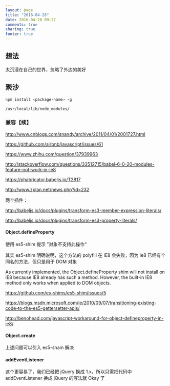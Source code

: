 ```yaml
---
layout: page
title: "2016-04-26"
date: 2016-04-26 09:27
comments: true
sharing: true
footer: true
---
```


## 想法

太沉浸在自己的世界，忽略了外边的美好


## 聚沙


```sh
npm install <package-name> -g
```

```
/usr/local/lib/node_modules/
```


### 兼容【续】

http://www.cnblogs.com/snandy/archive/2011/04/01/2001727.html

https://github.com/airbnb/javascript/issues/61

https://www.zhihu.com/question/37939963

http://stackoverflow.com/questions/33512715/babel-6-0-20-modules-feature-not-work-in-ie8

https://phabricator.babeljs.io/T2817

http://www.zplan.net/news.php?id=232

两个插件：

http://babeljs.io/docs/plugins/transform-es3-member-expression-literals/

http://babeljs.io/docs/plugins/transform-es3-property-literals/


#### Object.defineProperty

使用 es5-shim 提示 ”对象不支持此操作“

其实 es5-shim 明确说明，这个方法的 polyfill 在 IE8 会失败，因为 ie8 已经有个同名的方法，但只是用于 DOM 对象

As currently implemented, the Object.defineProperty shim will not install on IE8 because IE8 already has such a method. However, the built-in IE8 method only works when applied to DOM objects.

https://github.com/es-shims/es5-shim/issues/5



https://blogs.msdn.microsoft.com/ie/2010/09/07/transitioning-existing-code-to-the-es5-gettersetter-apis/

http://benohead.com/javascript-workaround-for-object-defineproperty-in-ie8/

#### Object.create

上述问题可以引入 es5-sham 解决


#### addEventListener

这个更容易了，我们已经把 jQuery 换成 1.x，所以只需把代码中 addEventListener 换成 jQuery 的写法就 Okay 了

